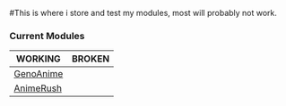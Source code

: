 #This is where i store and test my modules, most will probably not work.

### Current Modules
| WORKING | BROKEN |
| ------- | ------- |
| [GenoAnime](https://raw.githubusercontent.com/SentientUmaru/modules/main/genoanime.json) |
| [AnimeRush](https://raw.githubusercontent.com/SentientUmaru/modules/main/animerush.json) |
